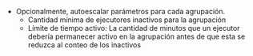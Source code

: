 - Opcionalmente, autoescalar parámetros para cada agrupación.
  - Cantidad mínima de ejecutores inactivos para la agrupación
  - Límite de tiempo activo: La cantidad de minutos que un ejecutor debería permanecer activo en la agrupación antes de que esta se reduzca al conteo de los inactivos
